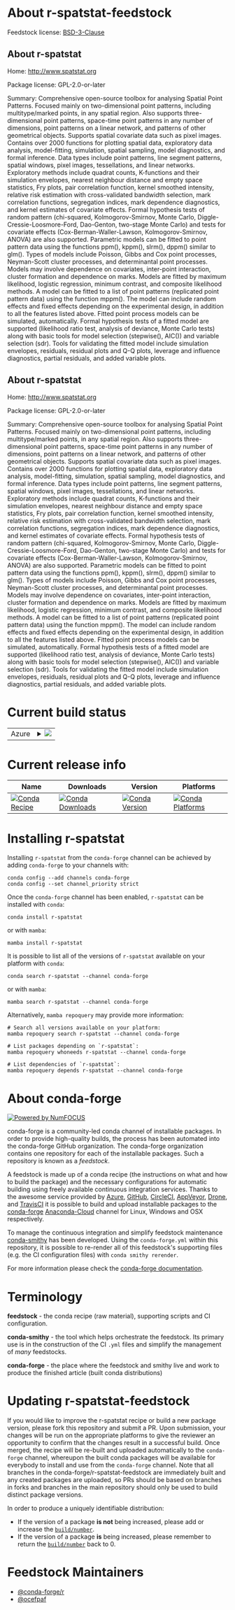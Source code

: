 About r-spatstat-feedstock
==========================

Feedstock license: [BSD-3-Clause](https://github.com/conda-forge/r-spatstat-feedstock/blob/main/LICENSE.txt)


About r-spatstat
----------------

Home: http://www.spatstat.org

Package license: GPL-2.0-or-later

Summary: Comprehensive open-source toolbox for analysing Spatial Point Patterns. Focused mainly on two-dimensional point patterns, including multitype/marked points, in any spatial region. Also supports three-dimensional point patterns, space-time point patterns in any number of dimensions, point patterns on a linear network, and patterns of other geometrical objects. Supports spatial covariate data such as pixel images. Contains over 2000 functions for plotting spatial data, exploratory data analysis, model-fitting, simulation, spatial sampling, model diagnostics, and formal inference. Data types include point patterns, line segment patterns, spatial windows, pixel images, tessellations, and linear networks. Exploratory methods include quadrat counts, K-functions and their simulation envelopes, nearest neighbour distance and empty space statistics, Fry plots, pair correlation function, kernel smoothed intensity, relative risk estimation with cross-validated bandwidth selection, mark correlation functions, segregation indices, mark dependence diagnostics, and kernel estimates of covariate effects. Formal hypothesis tests of random pattern (chi-squared, Kolmogorov-Smirnov, Monte Carlo, Diggle-Cressie-Loosmore-Ford, Dao-Genton, two-stage Monte Carlo) and tests for covariate effects (Cox-Berman-Waller-Lawson, Kolmogorov-Smirnov, ANOVA) are also supported. Parametric models can be fitted to point pattern data using the functions ppm(), kppm(), slrm(), dppm() similar to glm(). Types of models include Poisson, Gibbs and Cox point processes, Neyman-Scott cluster processes, and determinantal point processes. Models may involve dependence on covariates, inter-point interaction, cluster formation and dependence on marks. Models are fitted by maximum likelihood, logistic regression, minimum contrast, and composite likelihood methods. A model can be fitted to a list of point patterns (replicated point pattern data) using the function mppm(). The model can include random effects and fixed effects depending on the experimental design, in addition to all the features listed above. Fitted point process models can be simulated, automatically. Formal hypothesis tests of a fitted model are supported (likelihood ratio test, analysis of deviance, Monte Carlo tests) along with basic tools for model selection (stepwise(), AIC()) and variable selection (sdr). Tools for validating the fitted model include simulation envelopes, residuals, residual plots and Q-Q plots, leverage and influence diagnostics, partial residuals, and added variable plots.

About r-spatstat
----------------

Home: http://www.spatstat.org

Package license: GPL-2.0-or-later

Summary: Comprehensive open-source toolbox for analysing Spatial Point Patterns. Focused mainly on two-dimensional point patterns, including multitype/marked points, in any spatial region. Also supports three-dimensional point patterns, space-time point patterns in any number of dimensions, point patterns on a linear network, and patterns of other geometrical objects. Supports spatial covariate data such as pixel images. Contains over 2000 functions for plotting spatial data, exploratory data analysis, model-fitting, simulation, spatial sampling, model diagnostics, and formal inference. Data types include point patterns, line segment patterns, spatial windows, pixel images, tessellations, and linear networks. Exploratory methods include quadrat counts, K-functions and their simulation envelopes, nearest neighbour distance and empty space statistics, Fry plots, pair correlation function, kernel smoothed intensity, relative risk estimation with cross-validated bandwidth selection, mark correlation functions, segregation indices, mark dependence diagnostics, and kernel estimates of covariate effects. Formal hypothesis tests of random pattern (chi-squared, Kolmogorov-Smirnov, Monte Carlo, Diggle-Cressie-Loosmore-Ford, Dao-Genton, two-stage Monte Carlo) and tests for covariate effects (Cox-Berman-Waller-Lawson, Kolmogorov-Smirnov, ANOVA) are also supported. Parametric models can be fitted to point pattern data using the functions ppm(), kppm(), slrm(), dppm() similar to glm(). Types of models include Poisson, Gibbs and Cox point processes, Neyman-Scott cluster processes, and determinantal point processes. Models may involve dependence on covariates, inter-point interaction, cluster formation and dependence on marks. Models are fitted by maximum likelihood, logistic regression, minimum contrast, and composite likelihood methods. A model can be fitted to a list of point patterns (replicated point pattern data) using the function mppm(). The model can include random effects and fixed effects depending on the experimental design, in addition to all the features listed above. Fitted point process models can be simulated, automatically. Formal hypothesis tests of a fitted model are supported (likelihood ratio test, analysis of deviance, Monte Carlo tests) along with basic tools for model selection (stepwise(), AIC()) and variable selection (sdr). Tools for validating the fitted model include simulation envelopes, residuals, residual plots and Q-Q plots, leverage and influence diagnostics, partial residuals, and added variable plots.

Current build status
====================


<table>
    
  <tr>
    <td>Azure</td>
    <td>
      <details>
        <summary>
          <a href="https://dev.azure.com/conda-forge/feedstock-builds/_build/latest?definitionId=5789&branchName=main">
            <img src="https://dev.azure.com/conda-forge/feedstock-builds/_apis/build/status/r-spatstat-feedstock?branchName=main">
          </a>
        </summary>
        <table>
          <thead><tr><th>Variant</th><th>Status</th></tr></thead>
          <tbody><tr>
              <td>linux_64_r_base4.2</td>
              <td>
                <a href="https://dev.azure.com/conda-forge/feedstock-builds/_build/latest?definitionId=5789&branchName=main">
                  <img src="https://dev.azure.com/conda-forge/feedstock-builds/_apis/build/status/r-spatstat-feedstock?branchName=main&jobName=linux&configuration=linux%20linux_64_r_base4.2" alt="variant">
                </a>
              </td>
            </tr><tr>
              <td>linux_64_r_base4.3</td>
              <td>
                <a href="https://dev.azure.com/conda-forge/feedstock-builds/_build/latest?definitionId=5789&branchName=main">
                  <img src="https://dev.azure.com/conda-forge/feedstock-builds/_apis/build/status/r-spatstat-feedstock?branchName=main&jobName=linux&configuration=linux%20linux_64_r_base4.3" alt="variant">
                </a>
              </td>
            </tr><tr>
              <td>osx_64_r_base4.2</td>
              <td>
                <a href="https://dev.azure.com/conda-forge/feedstock-builds/_build/latest?definitionId=5789&branchName=main">
                  <img src="https://dev.azure.com/conda-forge/feedstock-builds/_apis/build/status/r-spatstat-feedstock?branchName=main&jobName=osx&configuration=osx%20osx_64_r_base4.2" alt="variant">
                </a>
              </td>
            </tr><tr>
              <td>osx_64_r_base4.3</td>
              <td>
                <a href="https://dev.azure.com/conda-forge/feedstock-builds/_build/latest?definitionId=5789&branchName=main">
                  <img src="https://dev.azure.com/conda-forge/feedstock-builds/_apis/build/status/r-spatstat-feedstock?branchName=main&jobName=osx&configuration=osx%20osx_64_r_base4.3" alt="variant">
                </a>
              </td>
            </tr><tr>
              <td>win_64</td>
              <td>
                <a href="https://dev.azure.com/conda-forge/feedstock-builds/_build/latest?definitionId=5789&branchName=main">
                  <img src="https://dev.azure.com/conda-forge/feedstock-builds/_apis/build/status/r-spatstat-feedstock?branchName=main&jobName=win&configuration=win%20win_64_" alt="variant">
                </a>
              </td>
            </tr>
          </tbody>
        </table>
      </details>
    </td>
  </tr>
</table>

Current release info
====================

| Name | Downloads | Version | Platforms |
| --- | --- | --- | --- |
| [![Conda Recipe](https://img.shields.io/badge/recipe-r--spatstat-green.svg)](https://anaconda.org/conda-forge/r-spatstat) | [![Conda Downloads](https://img.shields.io/conda/dn/conda-forge/r-spatstat.svg)](https://anaconda.org/conda-forge/r-spatstat) | [![Conda Version](https://img.shields.io/conda/vn/conda-forge/r-spatstat.svg)](https://anaconda.org/conda-forge/r-spatstat) | [![Conda Platforms](https://img.shields.io/conda/pn/conda-forge/r-spatstat.svg)](https://anaconda.org/conda-forge/r-spatstat) |

Installing r-spatstat
=====================

Installing `r-spatstat` from the `conda-forge` channel can be achieved by adding `conda-forge` to your channels with:

```
conda config --add channels conda-forge
conda config --set channel_priority strict
```

Once the `conda-forge` channel has been enabled, `r-spatstat` can be installed with `conda`:

```
conda install r-spatstat
```

or with `mamba`:

```
mamba install r-spatstat
```

It is possible to list all of the versions of `r-spatstat` available on your platform with `conda`:

```
conda search r-spatstat --channel conda-forge
```

or with `mamba`:

```
mamba search r-spatstat --channel conda-forge
```

Alternatively, `mamba repoquery` may provide more information:

```
# Search all versions available on your platform:
mamba repoquery search r-spatstat --channel conda-forge

# List packages depending on `r-spatstat`:
mamba repoquery whoneeds r-spatstat --channel conda-forge

# List dependencies of `r-spatstat`:
mamba repoquery depends r-spatstat --channel conda-forge
```


About conda-forge
=================

[![Powered by
NumFOCUS](https://img.shields.io/badge/powered%20by-NumFOCUS-orange.svg?style=flat&colorA=E1523D&colorB=007D8A)](https://numfocus.org)

conda-forge is a community-led conda channel of installable packages.
In order to provide high-quality builds, the process has been automated into the
conda-forge GitHub organization. The conda-forge organization contains one repository
for each of the installable packages. Such a repository is known as a *feedstock*.

A feedstock is made up of a conda recipe (the instructions on what and how to build
the package) and the necessary configurations for automatic building using freely
available continuous integration services. Thanks to the awesome service provided by
[Azure](https://azure.microsoft.com/en-us/services/devops/), [GitHub](https://github.com/),
[CircleCI](https://circleci.com/), [AppVeyor](https://www.appveyor.com/),
[Drone](https://cloud.drone.io/welcome), and [TravisCI](https://travis-ci.com/)
it is possible to build and upload installable packages to the
[conda-forge](https://anaconda.org/conda-forge) [Anaconda-Cloud](https://anaconda.org/)
channel for Linux, Windows and OSX respectively.

To manage the continuous integration and simplify feedstock maintenance
[conda-smithy](https://github.com/conda-forge/conda-smithy) has been developed.
Using the ``conda-forge.yml`` within this repository, it is possible to re-render all of
this feedstock's supporting files (e.g. the CI configuration files) with ``conda smithy rerender``.

For more information please check the [conda-forge documentation](https://conda-forge.org/docs/).

Terminology
===========

**feedstock** - the conda recipe (raw material), supporting scripts and CI configuration.

**conda-smithy** - the tool which helps orchestrate the feedstock.
                   Its primary use is in the construction of the CI ``.yml`` files
                   and simplify the management of *many* feedstocks.

**conda-forge** - the place where the feedstock and smithy live and work to
                  produce the finished article (built conda distributions)


Updating r-spatstat-feedstock
=============================

If you would like to improve the r-spatstat recipe or build a new
package version, please fork this repository and submit a PR. Upon submission,
your changes will be run on the appropriate platforms to give the reviewer an
opportunity to confirm that the changes result in a successful build. Once
merged, the recipe will be re-built and uploaded automatically to the
`conda-forge` channel, whereupon the built conda packages will be available for
everybody to install and use from the `conda-forge` channel.
Note that all branches in the conda-forge/r-spatstat-feedstock are
immediately built and any created packages are uploaded, so PRs should be based
on branches in forks and branches in the main repository should only be used to
build distinct package versions.

In order to produce a uniquely identifiable distribution:
 * If the version of a package **is not** being increased, please add or increase
   the [``build/number``](https://docs.conda.io/projects/conda-build/en/latest/resources/define-metadata.html#build-number-and-string).
 * If the version of a package **is** being increased, please remember to return
   the [``build/number``](https://docs.conda.io/projects/conda-build/en/latest/resources/define-metadata.html#build-number-and-string)
   back to 0.

Feedstock Maintainers
=====================

* [@conda-forge/r](https://github.com/conda-forge/r/)
* [@ocefpaf](https://github.com/ocefpaf/)

